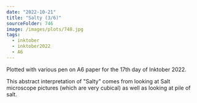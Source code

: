 ```yaml
---
date: "2022-10-21"
title: "Salty (3/6)"
sourceFolder: 746
image: /images/plots/748.jpg
tags:
  - inktober
  - inktober2022
  - A6
---
```


Plotted with various pen on A6 paper for the 17th day of Inktober 2022.

This abstract interpretation of "Salty" comes from looking at Salt microscope pictures (which are very cubical) as well as looking at pile of salt.